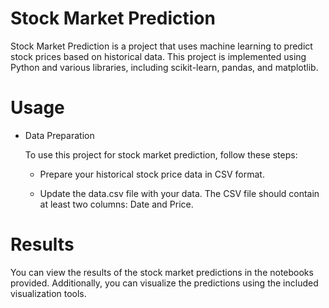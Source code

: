 # Stock Market Prediction

Stock Market Prediction is a project that uses machine learning to predict stock prices based on historical data. This project is implemented using Python and various libraries, including scikit-learn, pandas, and matplotlib.

# Usage
* Data Preparation

  To use this project for stock market prediction, follow these steps:

    - Prepare your historical stock price data in CSV format.

    - Update the data.csv file with your data. The CSV file should contain at least two columns: Date and Price.
      
# Results

  You can view the results of the stock market predictions in the notebooks provided. Additionally, you can visualize the predictions using the included visualization tools.
